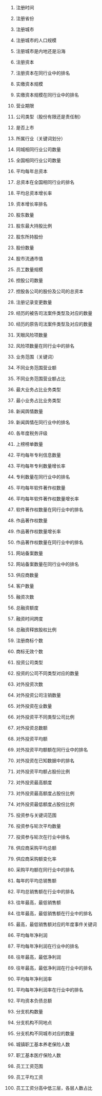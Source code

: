 1. 注册时间

2. 注册省份

3. 注册城市

4. 注册城市的人口规模

5. 注册城市是内地还是沿海

6. 注册资本

7. 注册资本在同行业中的排名

8. 实缴资本规模

9. 实缴资本规模在同行业中的排名

10. 营业期限

11. 公司类型（股份有限还是责任制）

12. 是否上市

13. 所属行业（关键词划分）

14. 同城相同行业公司数量

15. 全国相同行业公司数量

16. 平均每年总资本

17. 总资本在全国相同行业的排名

18. 平均总资本增长率

19. 资本增长率排名

20. 股东数量

21. 股东最大持股比例

22. 股东所持股份

23. 股份数量

24. 股市流通市值

25. 员工数量规模

26. 控股公司数量

27. 控股各公司的股份及公司的总资本

28. 注册记录变更数量

29. 经历的被告司法案件类型及对应的数量

30. 经历的原告司法案件类型及对应的数量

31. 天眼风险项数量

32. 风险项数量在同行业中的排名

33. 业务范围（关键词）

34. 不同业务范围营业额

35. 不同业务范围营业额占比

36. 最大业务占比业务类型

37. 最小业务占比业务类型

38. 新闻舆情数量

39. 新闻舆情在同行业中的排名

40. 各年度税务评级

41. 上榜榜单数量

42. 平均每年专利信息数量

43. 平均每年专利数量增长率

44. 专利数量在同行业中的排名

45. 平均每年软件著作权数量

46. 平均每年软件著作权数量增长率

47. 软件著作权数量在同行业中的排名

48. 作品著作权数量

49. 作品著作权数量增长率

50. 作品著作权数量在同行业中的排名

51. 网站备案数量

52. 网站备案数量在同行业中的排名

53. 供应商数量

54. 客户数量

55. 融资次数

56. 总融资额度

57. 融资时间跨度

58. 总融资释放股权比例

59. 注册商标个数

60. 商标无效个数

61. 投资公司类型

62. 投资的公司不同类型对应的数量

63. 对外投资次数

64. 对外投资公司注销数量

65. 对外投资在业数量

66. 对外投资平不同类型公司比例

67. 对外投资总数额

68. 对外投资平均额

69. 对外投资平均额额在同行业中的排名

70. 对外投资在已知数据中的排名

71. 对外投资平均额占股份比例

72. 对外投资最高额度

73. 对外投资最高额度占股份比例

74. 对外投资最低额度占股份比例

75. 投资参与关键词范围

76. 投资参与轮次平均数量

77. 投资参与轮次在行业中排名

78. 供应商采购平均总额

79. 供应商采购额变化率

80. 采购平均额在同行业中的排名

81. 每年的平均总销售额

82. 平均总销售额在行业中的排名

83. 往年最高，最低销售额

84. 往年最高，最低销售额在行业中的排名

85. 最高，最低销售额对应的年度事件关键词

86. 平均每年净利润

87. 平均每年净利润在行业中的排名

88. 往年最高，最低净利润

89. 往年最高，最低净利润在行业中的排名

90. 平均每年净利润率

91. 平均每年净利润率在行业中的排名

92. 平均资本负债总额

93. 分支机构数量

94. 分支机构不同地点

95. 分支机构不同城市对应的数量

96. 城镇职工基本养老保险人数

97. 职工基本医疗保险人数

98. 员工工资范围

99. 员工平均工资

100. 员工工资分高中低三层，各层人数占比

     

     

